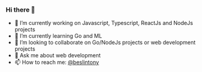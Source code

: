 ### Hi there 👋

- 🔭 I’m currently working on Javascript, Typescript, ReactJs and NodeJs projects
- 🌱 I’m currently learning Go and ML
- 👯 I’m looking to collaborate on Go/NodeJs projects or web development projects
- 💬 Ask me about web development
- 📫 How to reach me: [@beslintony](https://www.linkedin.com/in/beslintony/)
